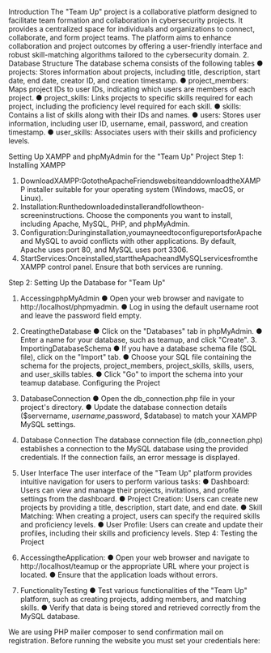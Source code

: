 Introduction
The "Team Up" project is a collaborative platform designed to facilitate team formation and collaboration in cybersecurity projects. It provides a centralized space for individuals and organizations to connect, collaborate, and form project teams. The platform aims to enhance collaboration and project outcomes by offering a user-friendly interface and robust skill-matching algorithms tailored to the cybersecurity domain.
2. Database Structure
The database schema consists of the following tables
● projects: Stores information about projects, including title, description, start date, end date, creator ID, and creation timestamp.
● project_members: Maps project IDs to user IDs, indicating which users are members of each project.
● project_skills: Links projects to specific skills required for each project, including the proficiency level required for each skill.
● skills: Contains a list of skills along with their IDs and names.
● users: Stores user information, including user ID, username, email, password, and
creation timestamp.
● user_skills: Associates users with their skills and proficiency levels.

Setting Up XAMPP and phpMyAdmin for the "Team Up" Project Step 1: Installing XAMPP
1. DownloadXAMPP:GototheApacheFriendswebsiteanddownloadtheXAMPP installer suitable for your operating system (Windows, macOS, or Linux).
2. Installation:Runthedownloadedinstallerandfollowtheon-screeninstructions. Choose the components you want to install, including Apache, MySQL, PHP, and phpMyAdmin.
3. Configuration:Duringinstallation,youmayneedtoconfigureportsforApache and MySQL to avoid conflicts with other applications. By default, Apache uses port 80, and MySQL uses port 3306.
4. StartServices:Onceinstalled,starttheApacheandMySQLservicesfromthe XAMPP control panel. Ensure that both services are running.

 Step 2: Setting Up the Database for "Team Up"
1. AccessingphpMyAdmin
● Open your web browser and navigate to http://localhost/phpmyadmin.
● Log in using the default username root and leave the password field
empty.
2. CreatingtheDatabase
● Click on the "Databases" tab in phpMyAdmin.
● Enter a name for your database, such as teamup, and click "Create". 3. ImportingDatabaseSchema
● If you have a database schema file (SQL file), click on the "Import" tab.
● Choose your SQL file containing the schema for the projects,
project_members, project_skills, skills, users, and user_skills
tables.
● Click "Go" to import the schema into your teamup database.
Configuring the Project
1. DatabaseConnection
● Open the db_connection.php file in your project's directory.
● Update the database connection details ($servername, $username,$password, $database) to match your XAMPP MySQL settings.

3. Database Connection
The database connection file (db_connection.php) establishes a connection to the MySQL database using the provided credentials. If the connection fails, an error message is displayed.
4. User Interface
The user interface of the "Team Up" platform provides intuitive navigation for users to perform various tasks:
● Dashboard: Users can view and manage their projects, invitations, and profile settings from the dashboard.
● Project Creation: Users can create new projects by providing a title, description, start date, and end date.
● Skill Matching: When creating a project, users can specify the required skills and proficiency levels.
● User Profile: Users can create and update their profiles, including their skills and proficiency levels.
Step 4: Testing the Project
1. AccessingtheApplication:
● Open your web browser and navigate to http://localhost/teamup or the
appropriate URL where your project is located.
● Ensure that the application loads without errors.
2. FunctionalityTesting
● Test various functionalities of the "Team Up" platform, such as creating
projects, adding members, and matching skills.
● Verify that data is being stored and retrieved correctly from the MySQL
database.

 We are using PHP mailer composer to send confirmation mail on
registration. Before running the website you must set your credentials
here: